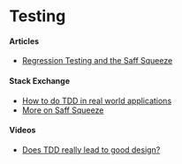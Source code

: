 # Testing

#### Articles

* [Regression Testing and the Saff Squeeze](http://web.archive.org/web/20150524035201/http://www.threeriversinstitute.org:80/HitEmHighHitEmLow.html)

#### Stack Exchange

* [How to do TDD in real world applications](https://softwareengineering.stackexchange.com/questions/438897/how-to-do-tdd-in-real-world-applications)
* [More on Saff Squeeze](https://stackoverflow.com/questions/23865274/what-exactly-is-the-saff-squeeze-method-of-finding-a-bug)

#### Videos

* [Does TDD really lead to good design?](https://www.youtube.com/watch?v=KyFVA4Spcgg)
